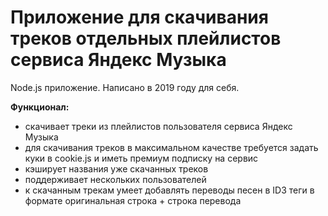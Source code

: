 # Приложение для скачивания треков отдельных плейлистов сервиса Яндекс Музыка

Node.js приложение. Написано в 2019 году для себя.  

**Функционал:**

- скачивает треки из плейлистов пользователя сервиса Яндекс Музыка
- для скачивания треков в максимальном качестве требуется задать куки в cookie.js и иметь премиум подписку на сервис
- кэширует названия уже скачанных треков
- поддерживает нескольких пользователей
- к скачанным трекам умеет добавлять переводы песен в ID3 теги в формате оригинальная строка + строка перевода
